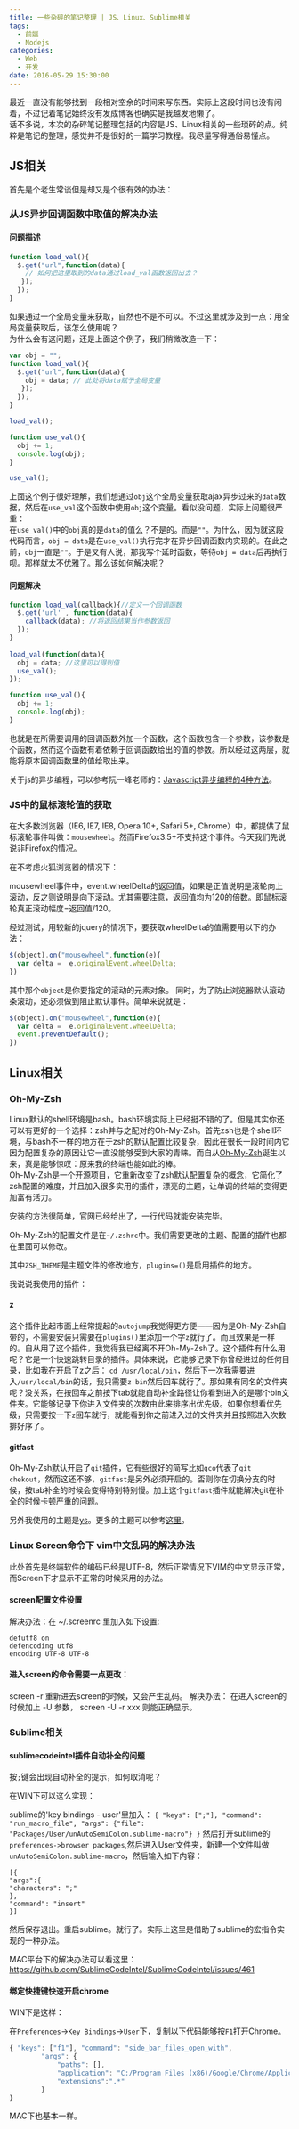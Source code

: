 ```yaml
---
title: 一些杂碎的笔记整理 | JS、Linux、Sublime相关
tags: 
  - 前端
  - Nodejs
categories:
  - Web
  - 开发
date: 2016-05-29 15:30:00
---
```

最近一直没有能够找到一段相对空余的时间来写东西。实际上这段时间也没有闲着，不过记着笔记始终没有发成博客也确实是我越发地懒了。  
话不多说，本次的杂碎笔记整理包括的内容是JS、Linux相关的一些琐碎的点。纯粹是笔记的整理，感觉并不是很好的一篇学习教程。我尽量写得通俗易懂点。  

<!--more-->

## JS相关

首先是个老生常谈但是却又是个很有效的办法：

### 从JS异步回调函数中取值的解决办法

#### 问题描述

```js
function load_val(){
  $.get("url",function(data){
    // 如何把这里取到的data通过load_val函数返回出去？
   });
  });
}
```
如果通过一个全局变量来获取，自然也不是不可以。不过这里就涉及到一点：用全局变量获取后，该怎么使用呢？  
为什么会有这问题，还是上面这个例子，我们稍微改造一下：

```js
var obj = "";
function load_val(){
  $.get("url",function(data){
    obj = data; // 此处将data赋予全局变量
   });
  });
}

load_val();

function use_val(){
  obj += 1;
  console.log(obj);
}

use_val();

```
上面这个例子很好理解，我们想通过`obj`这个全局变量获取ajax异步过来的`data`数据，然后在`use_val`这个函数中使用`obj`这个变量。看似没问题，实际上问题很严重：  
在`use_val()`中的`obj`真的是`data`的值么？不是的。而是`""`。为什么，因为就这段代码而言，`obj = data`是在`use_val()`执行完才在异步回调函数内实现的。在此之前，`obj`一直是`""`。于是又有人说，那我写个延时函数，等待`obj = data`后再执行呗。那样就太不优雅了。那么该如何解决呢？

#### 问题解决

```js
function load_val(callback){//定义一个回调函数
  $.get('url' , function(data){
    callback(data); //将返回结果当作参数返回
  });
}
 
load_val(function(data){
  obj = data; //这里可以得到值
  use_val();
});

function use_val(){
  obj += 1;
  console.log(obj);
}
```
也就是在所需要调用的回调函数外加一个函数，这个函数包含一个参数，该参数是个函数，然而这个函数有着依赖于回调函数给出的值的参数。所以经过这两层，就能将原本回调函数里的值给取出来。

关于js的异步编程，可以参考阮一峰老师的：[Javascript异步编程的4种方法](http://www.ruanyifeng.com/blog/2012/12/asynchronous%EF%BC%BFjavascript.html)。

### JS中的鼠标滚轮值的获取

在大多数浏览器（IE6, IE7, IE8, Opera 10+, Safari 5+, Chrome）中，都提供了鼠标滚轮事件叫做：`mousewheel`。然而Firefox3.5+不支持这个事件。今天我们先说说非Firefox的情况。

在不考虑火狐浏览器的情况下：

mousewheel事件中，event.wheelDelta的返回值，如果是正值说明是滚轮向上滚动，反之则说明是向下滚动。尤其需要注意，返回值均为120的倍数。即鼠标滚轮真正滚动幅度=返回值/120。

经过测试，用较新的jquery的情况下，要获取wheelDelta的值需要用以下的办法：

```js
$(object).on("mousewheel",function(e){
  var delta =  e.originalEvent.wheelDelta;
})
```
其中那个`object`是你要指定的滚动的元素对象。
同时，为了防止浏览器默认滚动条滚动，还必须做到阻止默认事件。简单来说就是：

```js
$(object).on("mousewheel",function(e){
  var delta =  e.originalEvent.wheelDelta;
  event.preventDefault();
})
```

## Linux相关

### Oh-My-Zsh

Linux默认的shell环境是bash。bash环境实际上已经挺不错的了。但是其实你还可以有更好的一个选择：zsh并与之配对的Oh-My-Zsh。首先zsh也是个shell环境，与bash不一样的地方在于zsh的默认配置比较复杂，因此在很长一段时间内它因为配置复杂的原因让它一直没能够受到大家的青睐。而自从[Oh-My-Zsh](http://ohmyz.sh/)诞生以来，真是能够惊叹：原来我的终端也能如此的棒。  
Oh-My-Zsh是一个开源项目，它重新改变了zsh默认配置复杂的概念，它简化了zsh配置的难度，并且加入很多实用的插件，漂亮的主题，让单调的终端的变得更加富有活力。

安装的方法很简单，官网已经给出了，一行代码就能安装完毕。

Oh-My-Zsh的配置文件是在`~/.zshrc`中。我们需要更改的主题、配置的插件也都在里面可以修改。

其中`ZSH_THEME`是主题文件的修改地方，`plugins=()`是启用插件的地方。

我说说我使用的插件：

#### z

这个插件比起市面上经常提起的`autojump`我觉得更方便——因为是Oh-My-Zsh自带的，不需要安装只需要在`plugins()`里添加一个字`z`就行了。而且效果是一样的。自从用了这个插件，我觉得我已经离不开Oh-My-Zsh了。这个插件有什么用呢？它是一个快速跳转目录的插件。具体来说，它能够记录下你曾经进过的任何目录，比如我在开启了z之后：
`cd /usr/local/bin`，然后下一次我需要进入`/usr/local/bin`的话，我只需要`z bin`然后回车就行了。那如果有同名的文件夹呢？没关系，在按回车之前按下tab就能自动补全路径让你看到进入的是哪个bin文件夹。它能够记录下你进入文件夹的次数由此来排序出优先级。如果你想看优先级，只需要按一下`z`回车就行，就能看到你之前进入过的文件夹并且按照进入次数排好序了。

#### gitfast

Oh-My-Zsh默认开启了`git`插件，它有些很好的简写比如`gco`代表了`git chekout`，然而这还不够，`gitfast`是另外必须开启的。否则你在切换分支的时候，按tab补全的时候会变得特别特别慢。加上这个`gitfast`插件就能解决git在补全的时候卡顿严重的问题。

另外我使用的主题是[ys](http://blog.ysmood.org/my-ys-terminal-theme/)。更多的主题可以参考[这里](https://github.com/robbyrussell/oh-my-zsh/wiki/Themes)。

### Linux Screen命令下 vim中文乱码的解决办法

此处首先是终端软件的编码已经是UTF-8，然后正常情况下VIM的中文显示正常，而Screen下才显示不正常的时候采用的办法。

#### screen配置文件设置

解决办法：在 ~/.screenrc 里加入如下设置: 

```
defutf8 on 
defencoding utf8 
encoding UTF-8 UTF-8 
```

#### 进入screen的命令需要一点更改：

screen -r 重新进去screen的时候，又会产生乱码。
解决办法：
在进入screen的时候加上 -U 参数， screen -U -r xxx 
则能正确显示。


### Sublime相关

#### sublimecodeintel插件自动补全的问题

按`;`键会出现自动补全的提示，如何取消呢？

在WIN下可以这么实现：

sublime的'key bindings - user'里加入：
`{ "keys": [";"], "command": "run_macro_file", "args": {"file": "Packages/User/unAutoSemiColon.sublime-macro"} }`
然后打开sublime的`preferences->browser packages`,然后进入User文件夹，新建一个文件叫做`unAutoSemiColon.sublime-macro`，然后输入如下内容：
```
[{
"args":{
"characters": ";"
},
"command": "insert"
}]
```

然后保存退出。重启sublime。就行了。实际上这里是借助了sublime的宏指令实现的一种办法。

MAC平台下的解决办法可以看这里：https://github.com/SublimeCodeIntel/SublimeCodeIntel/issues/461

#### 绑定快捷键快速开启chrome

WIN下是这样：

在`Preferences`->`Key Bindings`->`User`下，复制以下代码能够按`F1`打开Chrome。
 
```js
{ "keys": ["f1"], "command": "side_bar_files_open_with",
        "args": {
            "paths": [],
            "application": "C:/Program Files (x86)/Google/Chrome/Application/chrome.exe", // 这里的chrome路径需要自己确认。
            "extensions":".*"
        }
}
```

MAC下也基本一样。

